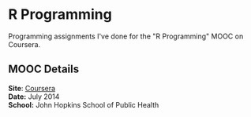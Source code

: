 # R Programming

Programming assignments I've done for the "R Programming" MOOC on Coursera.  

## MOOC Details
__Site__: [Coursera](https://www.coursera.org/course/rprog)  
__Date:__ July 2014  
__School:__ John Hopkins School of Public Health  